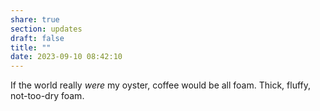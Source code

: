 ```yaml
---
share: true
section: updates
draft: false
title: ""
date: 2023-09-10 08:42:10
---
```


If the world really _were_ my oyster, coffee would be all foam. Thick, fluffy, not-too-dry foam.
